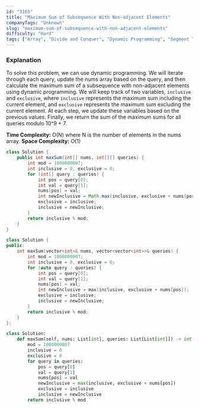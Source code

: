 ```yaml
---
id: "3165"
title: "Maximum Sum of Subsequence With Non-adjacent Elements"
companyTags: "Unknown"
slug: "maximum-sum-of-subsequence-with-non-adjacent-elements"
difficulty: "Hard"
tags: ["Array", "Divide and Conquer", "Dynamic Programming", "Segment Tree"]
---
```


### Explanation
To solve this problem, we can use dynamic programming. We will iterate through each query, update the nums array based on the query, and then calculate the maximum sum of a subsequence with non-adjacent elements using dynamic programming. We will keep track of two variables, `inclusive` and `exclusive`, where `inclusive` represents the maximum sum including the current element, and `exclusive` represents the maximum sum excluding the current element. At each step, we update these variables based on the previous values. Finally, we return the sum of the maximum sums for all queries modulo 10^9 + 7.

**Time Complexity:** O(N) where N is the number of elements in the nums array.
**Space Complexity:** O(1)
```java
class Solution {
    public int maxSum(int[] nums, int[][] queries) {
        int mod = 1000000007;
        int inclusive = 0, exclusive = 0;
        for (int[] query : queries) {
            int pos = query[0];
            int val = query[1];
            nums[pos] = val;
            int newInclusive = Math.max(inclusive, exclusive + nums[pos]);
            exclusive = inclusive;
            inclusive = newInclusive;
        }
        return inclusive % mod;
    }
}
```

```cpp
class Solution {
public:
    int maxSum(vector<int>& nums, vector<vector<int>>& queries) {
        int mod = 1000000007;
        int inclusive = 0, exclusive = 0;
        for (auto query : queries) {
            int pos = query[0];
            int val = query[1];
            nums[pos] = val;
            int newInclusive = max(inclusive, exclusive + nums[pos]);
            exclusive = inclusive;
            inclusive = newInclusive;
        }
        return inclusive % mod;
    }
};
```

```python
class Solution:
    def maxSum(self, nums: List[int], queries: List[List[int]]) -> int:
        mod = 1000000007
        inclusive = 0
        exclusive = 0
        for query in queries:
            pos = query[0]
            val = query[1]
            nums[pos] = val
            newInclusive = max(inclusive, exclusive + nums[pos])
            exclusive = inclusive
            inclusive = newInclusive
        return inclusive % mod
```